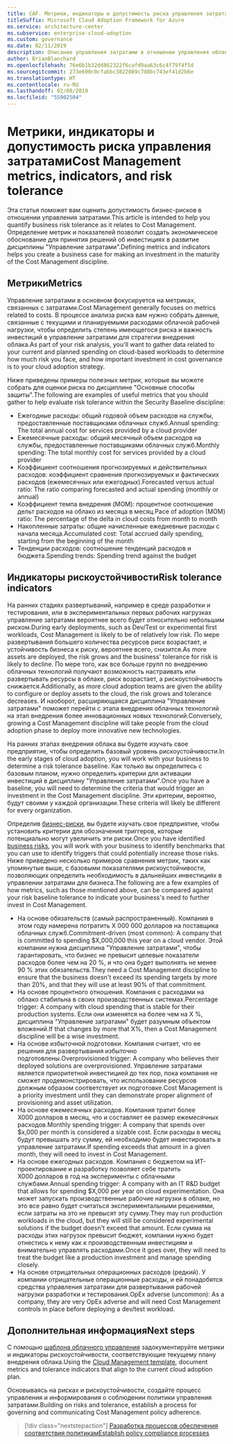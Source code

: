 ```yaml
---
title: CAF. Метрики, индикаторы и допустимость риска управления затратами
titleSuffix: Microsoft Cloud Adoption Framework for Azure
ms.service: architecture-center
ms.subservice: enterprise-cloud-adoption
ms.custom: governance
ms.date: 02/11/2019
description: Описание управления затратами в отношении управления облаком
author: BrianBlanchard
ms.openlocfilehash: 76e6b1b32dd862322f6cafd9aa63c6c4f79f4f5d
ms.sourcegitcommit: 273e690c0cfabbc3822089c7d8bc743ef41d2b6e
ms.translationtype: HT
ms.contentlocale: ru-RU
ms.lasthandoff: 02/08/2019
ms.locfileid: "55902504"
---
```

# <a name="cost-management-metrics-indicators-and-risk-tolerance"></a><span data-ttu-id="ace7a-103">Метрики, индикаторы и допустимость риска управления затратами</span><span class="sxs-lookup"><span data-stu-id="ace7a-103">Cost Management metrics, indicators, and risk tolerance</span></span>

<span data-ttu-id="ace7a-104">Эта статья поможет вам оценить допустимость бизнес-рисков в отношении управления затратами.</span><span class="sxs-lookup"><span data-stu-id="ace7a-104">This article is intended to help you quantify business risk tolerance as it relates to Cost Management.</span></span> <span data-ttu-id="ace7a-105">Определение метрик и показателей позволит создать экономическое обоснование для принятия решений об инвестициях в развитие дисциплины "Управление затратами".</span><span class="sxs-lookup"><span data-stu-id="ace7a-105">Defining metrics and indicators helps you create a business case for making an investment in the maturity of the Cost Management discipline.</span></span>

## <a name="metrics"></a><span data-ttu-id="ace7a-106">Метрики</span><span class="sxs-lookup"><span data-stu-id="ace7a-106">Metrics</span></span>

<span data-ttu-id="ace7a-107">Управление затратами в основном фокусируется на метриках, связанных с затратами.</span><span class="sxs-lookup"><span data-stu-id="ace7a-107">Cost Management generally focuses on metrics related to costs.</span></span> <span data-ttu-id="ace7a-108">В процессе анализа риска вам нужно собрать данные, связанные с текущими и планируемыми расходами облачной рабочей нагрузки, чтобы определить степень имеющегося риска и важность инвестиций в управление затратами для стратегии внедрения облака.</span><span class="sxs-lookup"><span data-stu-id="ace7a-108">As part of your risk analysis, you'll want to gather data related to your current and planned spending on cloud-based workloads to determine how much risk you face, and how important investment in cost governance is to your cloud adoption strategy.</span></span>

<span data-ttu-id="ace7a-109">Ниже приведены примеры полезных метрик, которые вы можете собрать для оценки риска по дисциплине "Основные способы защиты".</span><span class="sxs-lookup"><span data-stu-id="ace7a-109">The following are examples of useful metrics that you should gather to help evaluate risk tolerance within the Security Baseline discipline:</span></span>

- <span data-ttu-id="ace7a-110">Ежегодные расходы: общий годовой объем расходов на службы, предоставленные поставщиками облачных служб.</span><span class="sxs-lookup"><span data-stu-id="ace7a-110">Annual spending: The total annual cost for services provided by a cloud provider</span></span>
- <span data-ttu-id="ace7a-111">Ежемесячные расходы: общий месячный объем расходов на службы, предоставленные поставщиками облачных служб.</span><span class="sxs-lookup"><span data-stu-id="ace7a-111">Monthly spending: The total monthly cost for services provided by a cloud provider</span></span>
- <span data-ttu-id="ace7a-112">Коэффициент соотношения прогнозируемых и действительных расходов: коэффициент сравнения прогнозируемых и фактических расходов (ежемесячных или ежегодных).</span><span class="sxs-lookup"><span data-stu-id="ace7a-112">Forecasted versus actual ratio: The ratio comparing forecasted and actual spending (monthly or annual)</span></span>
- <span data-ttu-id="ace7a-113">Коэффициент темпа внедрения (MOM): процентное соотношение дельт расходов на облако из месяца в месяц.</span><span class="sxs-lookup"><span data-stu-id="ace7a-113">Pace of adoption (MOM) ratio: The percentage of the delta in cloud costs from month to month</span></span>
- <span data-ttu-id="ace7a-114">Накопленные затраты: общие начисленные ежедневные расходы с начала месяца.</span><span class="sxs-lookup"><span data-stu-id="ace7a-114">Accumulated cost: Total accrued daily spending, starting from the beginning of the month</span></span>
- <span data-ttu-id="ace7a-115">Тенденции расходов: соотношение тенденций расходов и бюджета.</span><span class="sxs-lookup"><span data-stu-id="ace7a-115">Spending trends: Spending trend against the budget</span></span>

## <a name="risk-tolerance-indicators"></a><span data-ttu-id="ace7a-116">Индикаторы рискоустойчивости</span><span class="sxs-lookup"><span data-stu-id="ace7a-116">Risk tolerance indicators</span></span>

<span data-ttu-id="ace7a-117">На ранних стадиях развертываний, например в среде разработки и тестирования, или в экспериментальных первых рабочих нагрузках управление затратами вероятнее всего будет относительно небольшим риском.</span><span class="sxs-lookup"><span data-stu-id="ace7a-117">During early deployments, such as Dev/Test or experimental first workloads, Cost Management is likely to be of relatively low risk.</span></span> <span data-ttu-id="ace7a-118">По мере развертывания большего количества ресурсов риск возрастает, и устойчивость бизнеса к риску, вероятнее всего, снизится.</span><span class="sxs-lookup"><span data-stu-id="ace7a-118">As more assets are deployed, the risk grows and the business' tolerance for risk is likely to decline.</span></span> <span data-ttu-id="ace7a-119">По мере того, как все больше групп по внедрению облачных технологий получают возможность настраивать или развертывать ресурсы в облаке, риск возрастает, а рискоустойчивость снижается.</span><span class="sxs-lookup"><span data-stu-id="ace7a-119">Additionally, as more cloud adoption teams are given the ability to configure or deploy assets to the cloud, the risk grows and tolerance decreases.</span></span> <span data-ttu-id="ace7a-120">И наоборот, расширяющаяся дисциплина "Управление затратами" поможет перейти с этапа внедрения облачных технологий на этап внедрения более инновационных новых технологий.</span><span class="sxs-lookup"><span data-stu-id="ace7a-120">Conversely, growing a Cost Management discipline will take people from the cloud adoption phase to deploy more innovative new technologies.</span></span>

<span data-ttu-id="ace7a-121">На ранних этапах внедрения облака вы будете изучать свое предприятие, чтобы определить базовый уровень рискоустойчивости.</span><span class="sxs-lookup"><span data-stu-id="ace7a-121">In the early stages of cloud adoption, you will work with your business to determine a risk tolerance baseline.</span></span> <span data-ttu-id="ace7a-122">Как только вы определитесь с базовым планом, нужно определить критерии для активации инвестиций в дисциплину "Управление затратами".</span><span class="sxs-lookup"><span data-stu-id="ace7a-122">Once you have a baseline, you will need to determine the criteria that would trigger an investment in the Cost Management discipline.</span></span> <span data-ttu-id="ace7a-123">Эти критерии, вероятно, будут своими у каждой организации.</span><span class="sxs-lookup"><span data-stu-id="ace7a-123">These criteria will likely be different for every organization.</span></span>

<span data-ttu-id="ace7a-124">Определив [бизнес-риски](./business-risks.md), вы будете изучать свое предприятие, чтобы установить критерии для обозначения триггеров, которые потенциально могут увеличить эти риски.</span><span class="sxs-lookup"><span data-stu-id="ace7a-124">Once you have identified [business risks](./business-risks.md), you will work with your business to identify benchmarks that you can use to identify triggers that could potentially increase those risks.</span></span> <span data-ttu-id="ace7a-125">Ниже приведено несколько примеров сравнения метрик, таких как упомянутые выше, с базовыми показателями рискоустойчивости, позволяющих определить необходимость в дальнейших инвестициях в управлении затратами для бизнеса.</span><span class="sxs-lookup"><span data-stu-id="ace7a-125">The following are a few examples of how metrics, such as those mentioned above, can be compared against your risk baseline tolerance to indicate your business's need to further invest in Cost Management.</span></span>

- <span data-ttu-id="ace7a-126">На основе обязательств (самый распространенный). Компания в этом году намерена потратить X 000 000 долларов на поставщика облачных служб.</span><span class="sxs-lookup"><span data-stu-id="ace7a-126">Commitment-driven (most common): A company that is committed to spending $X,000,000 this year on a cloud vendor.</span></span> <span data-ttu-id="ace7a-127">Этой компании нужна дисциплина "Управление затратами", чтобы гарантировать, что бизнес не превысит целевые показатели расходов более чем на 20 %, и что она будет выполнять не менее 90 % этих обязательств.</span><span class="sxs-lookup"><span data-stu-id="ace7a-127">They need a Cost Management discipline to ensure that the business doesn't exceed its spending targets by more than 20%, and that they will use at least 90% of that commitment.</span></span>
- <span data-ttu-id="ace7a-128">На основе процентного отношения. Компания с расходами на облако стабильна в своих производственных системах.</span><span class="sxs-lookup"><span data-stu-id="ace7a-128">Percentage trigger: A company with cloud spending that is stable for their production systems.</span></span> <span data-ttu-id="ace7a-129">Если они изменятся на более чем на X %, дисциплина "Управление затратами" будет разумным объектом вложений.</span><span class="sxs-lookup"><span data-stu-id="ace7a-129">If that changes by more that X%, then a Cost Management discipline will be a wise investment.</span></span>
- <span data-ttu-id="ace7a-130">На основе избыточной подготовки. Компания считает, что ее решения для развертывания избыточно подготовлены.</span><span class="sxs-lookup"><span data-stu-id="ace7a-130">Overprovisioned trigger: A company who believes their deployed solutions are overprovisioned.</span></span> <span data-ttu-id="ace7a-131">Управление затратами является приоритетной инвестицией до тех пор, пока компания не сможет продемонстрировать, что использование ресурсов должным образом соответствует их подготовке.</span><span class="sxs-lookup"><span data-stu-id="ace7a-131">Cost Management is a priority investment until they can demonstrate proper alignment of provisioning and asset utilization.</span></span>
- <span data-ttu-id="ace7a-132">На основе ежемесячных расходов. Компания тратит более X000 долларов в месяц, что и составляет ее размер ежемесячных расходов.</span><span class="sxs-lookup"><span data-stu-id="ace7a-132">Monthly spending trigger: A company that spends over $x,000 per month is considered a sizable cost.</span></span> <span data-ttu-id="ace7a-133">Если расходы в месяц будут превышать эту сумму, ей необходимо будет инвестировать в управление затратами.</span><span class="sxs-lookup"><span data-stu-id="ace7a-133">If spending exceeds that amount in a given month, they will need to invest in Cost Management.</span></span>
- <span data-ttu-id="ace7a-134">На основе ежегодных расходов. Компания с бюджетом на ИТ-проектирование и разработку позволяет себе тратить X000 долларов в год на эксперименты с облачными службами.</span><span class="sxs-lookup"><span data-stu-id="ace7a-134">Annual spending trigger: A company with an IT R&D budget that allows for spending $X,000 per year on cloud experimentation.</span></span> <span data-ttu-id="ace7a-135">Она может запускать производственные рабочие нагрузки в облаке, но это все равно будет считаться экспериментальными решениями, если затраты на это не превысят эту сумму.</span><span class="sxs-lookup"><span data-stu-id="ace7a-135">They may run production workloads in the cloud, but they will still be considered experimental solutions if the budget doesn't exceed that amount.</span></span> <span data-ttu-id="ace7a-136">Если сумма на расходы этих нагрузок превысит бюджет, компании нужно будет отнестись к нему как к производственным инвестициям и внимательно управлять расходами.</span><span class="sxs-lookup"><span data-stu-id="ace7a-136">Once it goes over, they will need to treat the budget like a production investment and manage spending closely.</span></span>
- <span data-ttu-id="ace7a-137">На основе отрицательных операционных расходов (редкий). У компании отрицательные операционные расходы, и ей понадобятся средства управления затратами для развертывания рабочей нагрузки разработки и тестирования.</span><span class="sxs-lookup"><span data-stu-id="ace7a-137">OpEx adverse (uncommon): As a company, they are very OpEx adverse and will need Cost Management controls in place before deploying a dev/test workload.</span></span>

## <a name="next-steps"></a><span data-ttu-id="ace7a-138">Дополнительная информация</span><span class="sxs-lookup"><span data-stu-id="ace7a-138">Next steps</span></span>

<span data-ttu-id="ace7a-139">С помощью [шаблона облачного управления](./template.md) задокументируйте метрики и индикаторы рискоустойчивости, соответствующие текущему плану внедрения облака.</span><span class="sxs-lookup"><span data-stu-id="ace7a-139">Using the [Cloud Management template](./template.md), document metrics and tolerance indicators that align to the current cloud adoption plan.</span></span>

<span data-ttu-id="ace7a-140">Основываясь на рисках и рискоустойчивости, создайте процесс управления и информирования о соблюдении политики управления затратами.</span><span class="sxs-lookup"><span data-stu-id="ace7a-140">Building on risks and tolerance, establish a process for governing and communicating Cost Management policy adherence.</span></span>

> [!div class="nextstepaction"]
> [<span data-ttu-id="ace7a-141">Разработка процессов обеспечения соответствия политикам</span><span class="sxs-lookup"><span data-stu-id="ace7a-141">Establish policy compliance processes</span></span>](compliance-processes.md)
